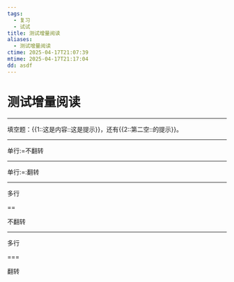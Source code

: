 ```yaml
---
tags:
  - 复习
  - 试试
title: 测试增量阅读
aliases:
  - 测试增量阅读
ctime: 2025-04-17T21:07:39
mtime: 2025-04-17T21:17:04
dd: asdf
---
```


# 测试增量阅读

---

填空题：{{1::这是内容::这是提示}}，还有{{2::第二空::的提示}}。

---

单行:=不翻转

---

单行:=:翻转

---

多行

==

不翻转

---

多行

===

翻转
